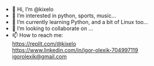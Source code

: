 - 👋 Hi, I’m @kixelo
- 👀 I’m interested in python, sports, music...
- 🌱 I’m currently learning Python, and a bit of Linux too...
- 💞️ I’m looking to collaborate on ...
- 📫 How to reach me: <br>
https://replit.com/@kixelo <br>
https://www.linkedin.com/in/igor-olexik-704997119 <br>
igorolexik@gmail.com

<!---
kixelo/kixelo is a ✨ special ✨ repository because its `README.md` (this file) appears on your GitHub profile.
You can click the Preview link to take a look at your changes.
--->
